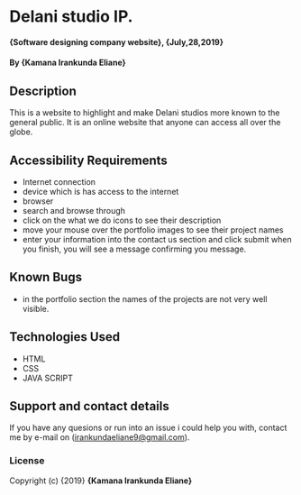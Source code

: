 # Delani studio IP.
#### {Software designing company website}, {July,28,2019}
#### By **{Kamana Irankunda Eliane}**
## Description
This is a website to highlight and make Delani studios more known to the general public. It is an online website that anyone can access all over the globe.
## Accessibility Requirements
* Internet connection
* device which is has access to the internet
* browser
* search and browse through
* click on the what we do icons to see their description
* move your mouse over the portfolio images to see their project names
* enter your information into the contact us section and click submit when you finish, you will see a message confirming you message.
## Known Bugs
* in the portfolio section the names of the projects are not very well visible.
## Technologies Used
* HTML
* CSS
* JAVA SCRIPT
## Support and contact details
If you have any quesions or run into an issue i could help you with, contact me by e-mail on (irankundaeliane9@gmail.com).
### License

Copyright (c) {2019} **{Kamana Irankunda Eliane}**

